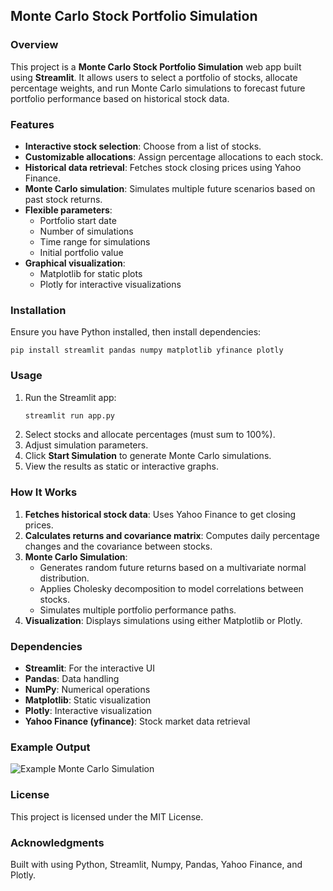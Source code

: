 ## Monte Carlo Stock Portfolio Simulation

### Overview
This project is a **Monte Carlo Stock Portfolio Simulation** web app built using **Streamlit**. It allows users to select a portfolio of stocks, allocate percentage weights, and run Monte Carlo simulations to forecast future portfolio performance based on historical stock data.

### Features
- **Interactive stock selection**: Choose from a list of stocks.
- **Customizable allocations**: Assign percentage allocations to each stock.
- **Historical data retrieval**: Fetches stock closing prices using Yahoo Finance.
- **Monte Carlo simulation**: Simulates multiple future scenarios based on past stock returns.
- **Flexible parameters**:
  - Portfolio start date
  - Number of simulations
  - Time range for simulations
  - Initial portfolio value
- **Graphical visualization**:
  - Matplotlib for static plots
  - Plotly for interactive visualizations

### Installation
Ensure you have Python installed, then install dependencies:

```
pip install streamlit pandas numpy matplotlib yfinance plotly
```

### Usage
1. Run the Streamlit app:
   ```sh
   streamlit run app.py
   ```
2. Select stocks and allocate percentages (must sum to 100%).
3. Adjust simulation parameters.
4. Click **Start Simulation** to generate Monte Carlo simulations.
5. View the results as static or interactive graphs.

### How It Works
1. **Fetches historical stock data**: Uses Yahoo Finance to get closing prices.
2. **Calculates returns and covariance matrix**: Computes daily percentage changes and the covariance between stocks.
3. **Monte Carlo Simulation**:
   - Generates random future returns based on a multivariate normal distribution.
   - Applies Cholesky decomposition to model correlations between stocks.
   - Simulates multiple portfolio performance paths.
4. **Visualization**: Displays simulations using either Matplotlib or Plotly.

### Dependencies
- **Streamlit**: For the interactive UI
- **Pandas**: Data handling
- **NumPy**: Numerical operations
- **Matplotlib**: Static visualization
- **Plotly**: Interactive visualization
- **Yahoo Finance (yfinance)**: Stock market data retrieval

### Example Output
![Example Monte Carlo Simulation](https://via.placeholder.com/800x400?text=Example+Monte+Carlo+Plot)

### License
This project is licensed under the MIT License.

### Acknowledgments
Built with using Python, Streamlit, Numpy, Pandas, Yahoo Finance, and Plotly.